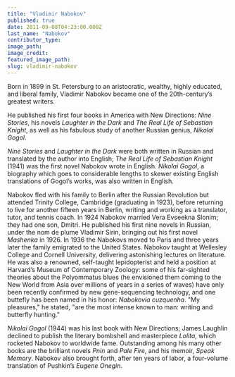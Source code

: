 ```yaml
---
title: "Vladimir Nabokov"
published: true
date: 2011-09-08T04:23:00.000Z
last_name: "Nabokov"
contributor_type:
image_path:
image_credit:
featured_image_path:
slug: vladimir-nabokov
---
```


Born in 1899 in St. Petersburg to an aristocratic, wealthy, highly educated, and liberal family, Vladimir Nabokov became one of the 20th-century’s greatest writers.

He published his first four books in America with New Directions: _Nine Stories_, his novels _Laughter in the Dark_ and _The Real Life of Sebastian Knight_, as well as his fabulous study of another Russian genius, _Nikolai Gogol_.

_Nine Stories_ and _Laughter in the Dark_ were both written in Russian and translated by the author into English; _The Real Life of Sebastian Knight_ (1941) was the first novel Nabokov wrote in English. _Nikolai Gogol_, a biography which goes to considerable lengths to skewer existing English translations of Gogol’s works, was also written in English.

Nabokov fled with his family to Berlin after the Russian Revolution but attended Trinity College, Cambridge (graduating in 1923), before returning to live for another fifteen years in Berlin, writing and working as a translator, tutor, and tennis coach. In 1924 Nabokov married Vera Evseekna Slonim; they had one son, Dmitri. He published his first nine novels in Russian, under the nom de plume Vladimir Sirin, bringing out his first novel _Mashenka_ in 1926. In 1936 the Nabokovs moved to Paris and three years later the family emigrated to the United States. Nabokov taught at Wellesley College and Cornell University, delivering astonishing lectures on literature. He was also a renowned, self-taught lepidopterist and held a position at Harvard’s Museum of Contemporary Zoology: some of his far-sighted theories about the Polyommatus blues (he envisioned them coming to the New World from Asia over millions of years in a series of waves) have only been recently confirmed by new gene-sequencing technology, and one buttefly has been named in his honor: _Nabokovia cuzquenha_. "My pleasures," he stated, "are the most intense known to man: writing and butterfly hunting."

_Nikolai Gogol_ (1944) was his last book with New Directions; James Laughlin declined to publish the literary bombshell and masterpiece _Lolita_, which rocketed Nabokov to worldwide fame. Outstanding among his many other books are the brilliant novels _Pnin_ and _Pale Fire_, and his memoir, _Speak Memory_. Nabokov also brought forth, after ten years of labor, a four-volume translation of Pushkin’s _Eugene Onegin_.

